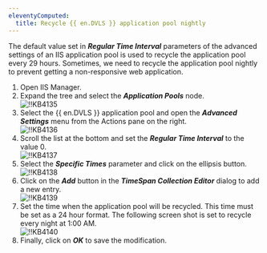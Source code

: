 ```yaml
---
eleventyComputed:
  title: Recycle {{ en.DVLS }} application pool nightly
---
```

The default value set in ***Regular Time Interval*** parameters of the advanced settings of an IIS application pool is used to recycle the application pool every 29 hours. Sometimes, we need to recycle the application pool nightly to prevent getting a non-responsive web application.

1. Open IIS Manager.
2. Expand the tree and select the ***Application Pools*** node.  
![!!KB4135](https://webdevolutions.azureedge.net/docs/en/kb/KB4135.png)
1. Select the {{ en.DVLS }} application pool and open the ***Advanced Settings*** menu from the Actions pane on the right.  
![!!KB4136](https://webdevolutions.azureedge.net/docs/en/kb/KB4136.png)
1. Scroll the list at the bottom and set the ***Regular Time Interval*** to the value 0.  
![!!KB4137](https://webdevolutions.azureedge.net/docs/en/kb/KB4137.png)
1. Select the ***Specific Times*** parameter and click on the ellipsis button.  
![!!KB4138](https://webdevolutions.azureedge.net/docs/en/kb/KB4138.png)
1. Click on the ***Add*** button in the ***TimeSpan Collection Editor*** dialog to add a new entry.  
![!!KB4139](https://webdevolutions.azureedge.net/docs/en/kb/KB4139.png)
1. Set the time when the application pool will be recycled. This time must be set as a 24 hour format. The following screen shot is set to recycle every night at 1:00 AM.  
![!!KB4140](https://webdevolutions.azureedge.net/docs/en/kb/KB4140.png)
1. Finally, click on ***OK*** to save the modification.

